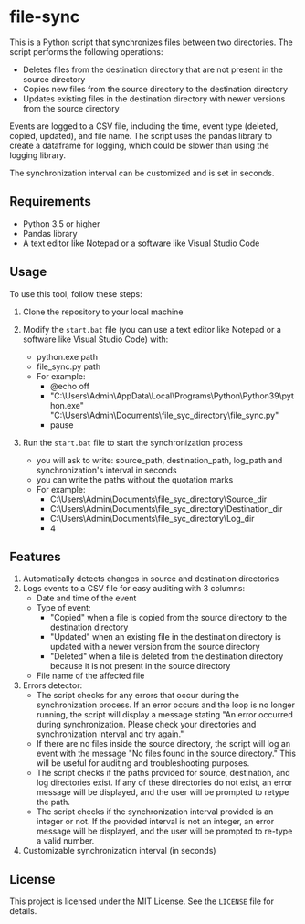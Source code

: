 # file-sync

This is a Python script that synchronizes files between two directories. The script performs the following operations:

- Deletes files from the destination directory that are not present in the source directory
- Copies new files from the source directory to the destination directory
- Updates existing files in the destination directory with newer versions from the source directory

Events are logged to a CSV file, including the time, event type (deleted, copied, updated), and file name. The script uses the pandas library to create a dataframe for logging, which could be slower than using the logging library.

The synchronization interval can be customized and is set in seconds.

## Requirements

- Python 3.5 or higher
- Pandas library
- A text editor like Notepad or a software like Visual Studio Code

## Usage

To use this tool, follow these steps:

1. Clone the repository to your local machine
2. Modify the `start.bat` file (you can use a text editor like Notepad or a software like Visual Studio Code) with:
    - python.exe path
    - file_sync.py path
    - For example:
        - @echo off
        - "C:\Users\Admin\AppData\Local\Programs\Python\Python39\python.exe" "C:\Users\Admin\Documents\file_syc_directory\file_sync.py"
        - pause
     
3. Run the `start.bat` file to start the synchronization process
    - you will ask to write: source_path, destination_path, log_path and synchronization's interval in seconds
    - you can write the paths without the quotation marks
    - For example:
        - C:\Users\Admin\Documents\file_syc_directory\Source_dir
        - C:\Users\Admin\Documents\file_syc_directory\Destination_dir
        - C:\Users\Admin\Documents\file_syc_directory\Log_dir
        - 4

## Features

1. Automatically detects changes in source and destination directories
2. Logs events to a CSV file for easy auditing with 3 columns:
    - Date and time of the event
    - Type of event:
        - "Copied" when a file is copied from the source directory to the destination directory
        - "Updated" when an existing file in the destination directory is updated with a newer version from the source directory
        - "Deleted" when a file is deleted from the destination directory because it is not present in the source directory
    - File name of the affected file
3. Errors detector:
    - The script checks for any errors that occur during the synchronization process. If an error occurs and the loop is no longer running, the script will display a message stating "An error occurred during synchronization. Please check your directories and synchronization interval and try again."
    - If there are no files inside the source directory, the script will log an event with the message "No files found in the source directory." This will be useful for auditing and troubleshooting purposes.
    - The script checks if the paths provided for source, destination, and log directories exist. If any of these directories do not exist, an error message will be displayed, and the user will be prompted to retype the path.
    - The script checks if the synchronization interval provided is an integer or not. If the provided interval is not an integer, an error message will be displayed, and the user will be prompted to re-type a valid number.
4. Customizable synchronization interval (in seconds)


## License

This project is licensed under the MIT License. See the `LICENSE` file for details.
